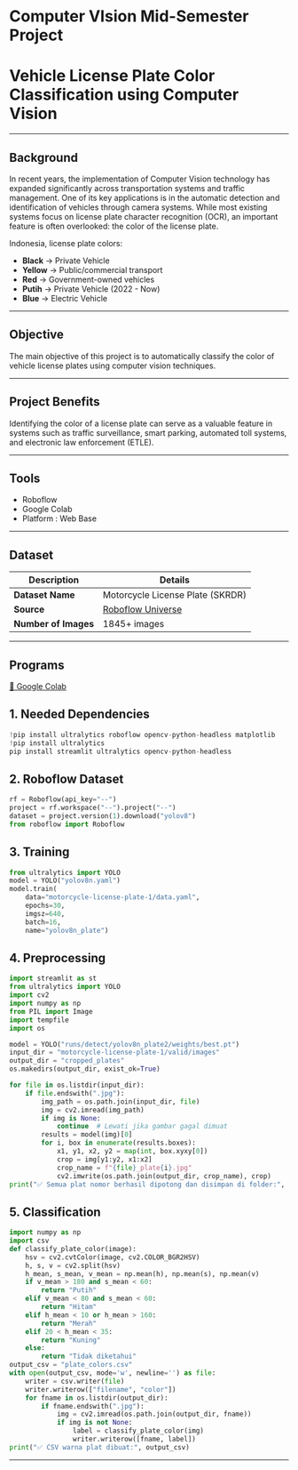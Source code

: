 # Computer VIsion Mid-Semester Project
# Vehicle License Plate Color Classification using Computer Vision

---

## Background

In recent years, the implementation of Computer Vision technology has expanded significantly across transportation systems and traffic management. One of its key applications is in the automatic detection and identification of vehicles through camera systems. While most existing systems focus on license plate character recognition (OCR), an important feature is often overlooked: the color of the license plate.

Indonesia, license plate colors:
- **Black** → Private Vehicle  
- **Yellow** → Public/commercial transport 
- **Red** → Government-owned vehicles  
- **Putih** → Private Vehicle (2022 - Now)  
- **Blue** → Electric Vehicle  

---

## Objective

The main objective of this project is to automatically classify the color of vehicle license plates using computer vision techniques.

---

## Project Benefits

Identifying the color of a license plate can serve as a valuable feature in systems such as traffic surveillance, smart parking, automated toll systems, and electronic law enforcement (ETLE).

---

## Tools 

- Roboflow 
- Google Colab
- Platform : Web Base

---

## Dataset

| Description           | Details                                                            |
| --------------------- | ------------------------------------------------------------------ |
| **Dataset Name**      | Motorcycle License Plate (SKRDR)                                   |
| **Source**            | [Roboflow Universe](https://universe.roboflow.com/zeroexperiments/motorcycle-license-plate-skrdr/) |
| **Number of Images**  | 1845+ images                                                       |

---

## Programs 

[🔗 Google Colab](https://colab.research.google.com/drive/1Lqr99H-JAdBJbAuDfzkTR1ms1BIUpqvO?usp=drive_link)

## 1. Needed Dependencies
```python
!pip install ultralytics roboflow opencv-python-headless matplotlib
!pip install ultralytics
pip install streamlit ultralytics opencv-python-headless
```

## 2. Roboflow Dataset
```python
rf = Roboflow(api_key="--")
project = rf.workspace("--").project("--")
dataset = project.version(1).download("yolov8")
from roboflow import Roboflow
```

## 3. Training
```python
from ultralytics import YOLO
model = YOLO("yolov8n.yaml")
model.train(
    data="motorcycle-license-plate-1/data.yaml",
    epochs=30,
    imgsz=640,
    batch=16,
    name="yolov8n_plate")
```

## 4. Preprocessing
```python
import streamlit as st
from ultralytics import YOLO
import cv2
import numpy as np
from PIL import Image
import tempfile
import os

model = YOLO("runs/detect/yolov8n_plate2/weights/best.pt")
input_dir = "motorcycle-license-plate-1/valid/images"
output_dir = "cropped_plates"
os.makedirs(output_dir, exist_ok=True)

for file in os.listdir(input_dir):
    if file.endswith(".jpg"):
        img_path = os.path.join(input_dir, file)
        img = cv2.imread(img_path)
        if img is None:
            continue  # Lewati jika gambar gagal dimuat
        results = model(img)[0]
        for i, box in enumerate(results.boxes):
            x1, y1, x2, y2 = map(int, box.xyxy[0])
            crop = img[y1:y2, x1:x2]
            crop_name = f"{file}_plate{i}.jpg"
            cv2.imwrite(os.path.join(output_dir, crop_name), crop)
print("✅ Semua plat nomor berhasil dipotong dan disimpan di folder:", output_dir)
```

## 5. Classification
```python
import numpy as np
import csv
def classify_plate_color(image):
    hsv = cv2.cvtColor(image, cv2.COLOR_BGR2HSV)
    h, s, v = cv2.split(hsv)
    h_mean, s_mean, v_mean = np.mean(h), np.mean(s), np.mean(v)
    if v_mean > 180 and s_mean < 60:
        return "Putih"
    elif v_mean < 80 and s_mean < 60:
        return "Hitam"
    elif h_mean < 10 or h_mean > 160:
        return "Merah"
    elif 20 < h_mean < 35:
        return "Kuning"
    else:
        return "Tidak diketahui"
output_csv = "plate_colors.csv"
with open(output_csv, mode='w', newline='') as file:
    writer = csv.writer(file)
    writer.writerow(["filename", "color"])
    for fname in os.listdir(output_dir):
        if fname.endswith(".jpg"):
            img = cv2.imread(os.path.join(output_dir, fname))
            if img is not None:
                label = classify_plate_color(img)
                writer.writerow([fname, label])
print("✅ CSV warna plat dibuat:", output_csv)
```
---
